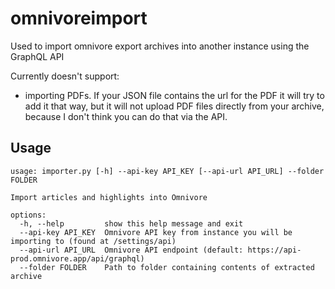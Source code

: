 # omnivoreimport
Used to import omnivore export archives into another instance using the GraphQL API

Currently doesn't support:
- importing PDFs. If your JSON file contains the url for the PDF it will try to add it that way, but it will not upload PDF files directly from your archive, because I don't think you can do that via the API.

## Usage
    usage: importer.py [-h] --api-key API_KEY [--api-url API_URL] --folder FOLDER
    
    Import articles and highlights into Omnivore
    
    options:
      -h, --help         show this help message and exit
      --api-key API_KEY  Omnivore API key from instance you will be importing to (found at /settings/api)
      --api-url API_URL  Omnivore API endpoint (default: https://api-prod.omnivore.app/api/graphql)
      --folder FOLDER    Path to folder containing contents of extracted archive
